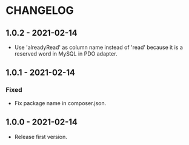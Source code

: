 # CHANGELOG

## 1.0.2 - 2021-02-14

- Use 'alreadyRead' as column name instead of 'read' because it is a reserved word in MySQL in PDO adapter.

## 1.0.1 - 2021-02-14

### Fixed

- Fix package name in composer.json.

## 1.0.0 - 2021-02-14

- Release first version.
